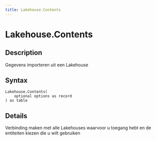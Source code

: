 ```yaml
---
title: Lakehouse.Contents
---
```


# Lakehouse.Contents


## Description

Gegevens importeren uit een Lakehouse


## Syntax

```powerquery
Lakehouse.Contents(
    optional options as record
) as table
```


## Details

Verbinding maken met alle Lakehouses waarvoor u toegang hebt en de entiteiten kiezen die u wilt gebruiken


